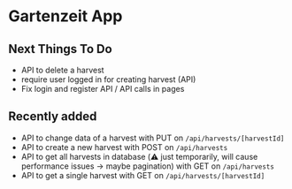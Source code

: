 # Gartenzeit App

## Next Things To Do

- API to delete a harvest
- require user logged in for creating harvest (API)
- Fix login and register API / API calls in pages

## Recently added

- API to change data of a harvest with PUT on `/api/harvests/[harvestId]`
- API to create a new harvest with POST on `/api/harvests`
- API to get all harvests in database (⚠️ just temporarily, will cause performance issues -> maybe pagination) with GET on `/api/harvests`
- API to get a single harvest with GET on `/api/harvests/[harvestId]`
